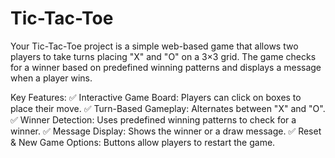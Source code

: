 # Tic-Tac-Toe
Your Tic-Tac-Toe project is a simple web-based game that allows two players to take turns placing "X" and "O" on a 3×3 grid. The game checks for a winner based on predefined winning patterns and displays a message when a player wins.

Key Features:
✅ Interactive Game Board: Players can click on boxes to place their move.
✅ Turn-Based Gameplay: Alternates between "X" and "O".
✅ Winner Detection: Uses predefined winning patterns to check for a winner.
✅ Message Display: Shows the winner or a draw message.
✅ Reset & New Game Options: Buttons allow players to restart the game.
